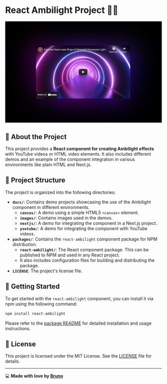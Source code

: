# React Ambilight Project 🌈✨

<p align="center">
  <a href="https://brunos3d.github.io/video-ambilight/">
    <img alt="React Ambilight Preview" src="./docs/images/youtube.png" />
  </a>
</p>

## 📖 About the Project

This project provides a **React component for creating Ambilight effects** with YouTube videos or HTML video elements. It also includes different demos and an example of the component integration in various environments like plain HTML and Next.js.

## 📂 Project Structure

The project is organized into the following directories:

- **`docs/`**: Contains demo projects showcasing the use of the Ambilight component in different environments.
  - **`canvas/`**: A demo using a simple HTML5 `<canvas>` element.
  - **`images/`**: Contains images used in the demos.
  - **`nextjs/`**: A demo for integrating the component in a Next.js project.
  - **`youtube/`**: A demo for integrating the component with YouTube videos.
- **`packages/`**: Contains the `react-ambilight` component package for NPM distribution.
  - **`react-ambilight/`**: The React component package. This can be published to NPM and used in any React project.
  - It also includes configuration files for building and distributing the package.
- **`LICENSE`**: The project's license file.

## 🚀 Getting Started

To get started with the `react-ambilight` component, you can install it via npm using the following command:

```bash
npm install react-ambilight
```

Please refer to the [package README](./packages/react-ambilight/README.md) for detailed installation and usage instructions.

## 📄 License

This project is licensed under the MIT License. See the [LICENSE](LICENSE) file for details.

---

💻 **Made with love by [Bruno](https://github.com/brunos3d)**
